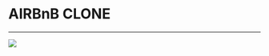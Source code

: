 # AIRBnB CLONE
---
[<img src="https://github.com/josephynaina/AirBnB_clone/blob/master/image.png">](https://github.com/josephynaina/AirBnB_clone/blob/master/image.png)
